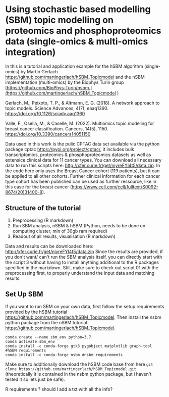 # Using stochastic based modelling (SBM) topic modelling on proteomics and phosphoproteomics data (single-omics & multi-omics integration)

In this is a tutorial and application example for the hSBM algorithm (single-omics) by Martin Gerlach 
https://github.com/martingerlach/hSBM_Topicmodel 
and the nSBM implementation (multi-omics) by the Biophys Turin group 
[https://github.com/BioPhys-Turin/nsbm.](https://github.com/martingerlach/hSBM_Topicmodel )


Gerlach, M., Peixoto, T. P., & Altmann, E. G. (2018). A network approach to topic models. Science Advances, 4(7), eaaq1360. https://doi.org/10.1126/sciadv.aaq1360

Valle, F., Osella, M., & Caselle, M. (2022). Multiomics topic modeling for breast cancer classification. Cancers, 14(5), 1150. https://doi.org/10.3390/cancers14051150

Data used in this work is the pulic CPTAC data set available via the python package cptac https://pypi.org/project/cptac/, it includes bulk transcriptomics,
proteomics & phosphoproteomics datasets as well as extensice clinical data for 11 cancer types. You can download all necessary data to run this scripts here: http://xfer.curie.fr/get/niyreFYl4t5/data.zip.
In the code here only uses the Breast Cancer cohort 
(119 patients), but it can be applied to all other cohorts. Further clinical information for each cancer type cohort has been published can be used as further ressource, 
like in this case for the breast cancer (https://www.cell.com/cell/fulltext/S0092-8674(20)31400-8).

## Structure of the tutorial

1. Preprocessing (R markdown)
2. Run SBM analysis, nSBM & hSBM (Python, needs to be done on computing cluster, min of 30gb ram required)
3. Readout of all results, visualisation (R markdown)


Data and results can be downloaded here: http://xfer.curie.fr/get/niyreFYl4t5/data.zip
Since the results are provided, if you don't want/ can't run the SBM analysis itself, you can directly start with the script 3 without having to install anything additional to the R packages specified in the markdown.
Still, make sure to check out script 01 with the preprocessing first, to properly understand the input data and matching results.

## Set Up SBM

If you want to run SBM on your own data, first follow the setup requirements provided by the hSBM tutorial https://github.com/martingerlach/hSBM_Topicmodel. 
Then install the nsbm python package from the nSBM tutorial https://github.com/martingerlach/hSBM_Topicmodel. 

```
conda create --name sbm_env python=3.7
conda activate sbm_env
conda install -c conda-forge gtk3 pygobject matplotlib graph-tool #hSBM requirements
conda install -c conda-forge nsbm #nsbm requirements

```

Make sure to additionally download the hSBM code base from here `git clone https://github.com/martingerlach/hSBM_Topicmodel.git` 
(theoretically it is contained in the nsbm python package, but i haven't tested it so lets just be safe). 

R requirements ? should I add a txt with all the info?







```

